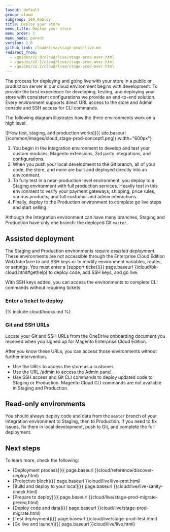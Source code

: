 ```yaml
---
layout: default
group: cloud
subgroup: 160_deploy
title: Deploy your store
menu_title: Deploy your store
menu_order: 1
menu_node: parent
version: 2.0
github_link: cloud/live/stage-prod-live.md
redirect_from:
  - /guides/v2.0/cloud/live/stage-prod-over.html
  - /guides/v2.1/cloud/live/stage-prod-over.html
  - /guides/v2.2/cloud/live/stage-prod-over.html
---
```


The process for deploying and going live with your store in a public or production server in our cloud environment begins with development. To provide the best experience for developing, testing, and deploying your store with consistent configurations we provide an end-to-end solution. Every environment supports direct URL access to the store and Admin console and SSH access for CLI commands.

The following diagram illustrates how the three environments work on a high level:

![How test, staging, and production works]({{ site.baseurl }}common/images/cloud_stage-prod-concept1.png){:width="600px"}

1. You begin in the Integration environment to develop and test your custom modules, Magento extensions, 3rd party integrations, and configurations.
2. When you push your local development to the Git branch, all of your code, the store, and more are built and deployed directly into an environment.
3. To fully test in a near-production level environment, you deploy to a Staging environment with full production services. Heavily test in this environment to verify your payment gateways, shipping, price rules, various products, and full customer and admin interactions.
4. Finally, deploy to the Production environment to complete go live steps and start selling.

<div class="bs-callout bs-callout-info" id="info">
  <p>Although the Integration environment can have many branches, Staging and Production have only one branch: the deployed Git <code>master</code>.</p>
</div>

## Assisted deployment
The Staging and Production environments require *assisted deployment*. These environments are not accessible through the Enterprise Cloud Edition Web Interface to add SSH keys or to modify environment variables, routes, or settings. You must enter a [support ticket]({{ page.baseurl }}cloud/bk-cloud.html#gethelp) to deploy code, add SSH keys, and go live.

With SSH keys added, you can access the environments to complete CLI commands without requiring tickets.

### Enter a ticket to deploy
{% include cloud/hooks.md %}

### Git and SSH URLs
Locate your Git and SSH URLs from the OneDrive onboarding document you received when you signed up for Magento Enterprise Cloud Edition.

After you know these URLs, you can access those environments without further intervention.

* Use the URLs to access the store as a customer.
* Use the URL /admin to access the Admin panel.
* Use SSH access and Git CLI commands to deploy updated code to Staging or Production. Magento Cloud CLI commands are not available in Staging and Production.

## Read-only environments
You should always deploy code and data from the `master` branch of your Integration environment to Staging, then to Production. If you need to fix issues, fix them in local development, push to Git, and complete the full deployment.

## Next steps
To learn more, check the following:

* [Deployment process]({{ page.baseurl }}cloud/reference/discover-deploy.html)
* [Protective block]({{ page.baseurl }}cloud/live/live-prot.html)
*	[Build and deploy to your local]({{ page.baseurl }}cloud/live/live-sanity-check.html)
*	[Prepare to deploy]({{ page.baseurl }}cloud/live/stage-prod-migrate-prereq.html)
*	[Deploy code and data]({{ page.baseurl }}cloud/live/stage-prod-migrate.html)
*	[Test deployment]({{ page.baseurl }}cloud/live/stage-prod-test.html)
* [Go live and launch]({{ page.baseurl }}cloud/live/live.html)
